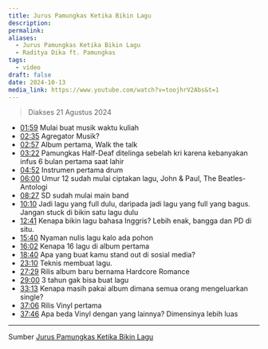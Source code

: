 ```yaml
---
title: Jurus Pamungkas Ketika Bikin Lagu
description: 
permalink: 
aliases:
  - Jurus Pamungkas Ketika Bikin Lagu
  - Raditya Dika ft. Pamungkas
tags:
  - video
draft: false
date: 2024-10-13
media_link: https://www.youtube.com/watch?v=toojhrV2Abs&t=1
---
```

> Diakses 21 Agustus 2024
 
- [01:59](https://www.youtube.com/watch?t=119&v=toojhrV2Abs) Mulai buat musik waktu kuliah
- [02:35](https://www.youtube.com/watch?t=155&v=toojhrV2Abs) Agregator Musik?
- [02:57](https://www.youtube.com/watch?t=177&v=toojhrV2Abs) Album pertama, Walk the talk
- [03:22](https://www.youtube.com/watch?t=202&v=toojhrV2Abs) Pamungkas Half-Deaf ditelinga sebelah kri karena kebanyakan infus 6 bulan pertama saat lahir
- [04:52](https://www.youtube.com/watch?t=292&v=toojhrV2Abs) Instrumen pertama drum 
- [06:00](https://www.youtube.com/watch?t=360&v=toojhrV2Abs) Umur 12 sudah mulai ciptakan lagu, John & Paul, The Beatles-Antologi
- [08:27](https://www.youtube.com/watch?t=507&v=toojhrV2Abs) SD sudah mulai main band
- [10:10](https://www.youtube.com/watch?t=610&v=toojhrV2Abs) Jadi lagu yang full dulu, daripada jadi lagu yang full yang bagus. Jangan stuck di bikin satu lagu dulu
- [12:41](https://www.youtube.com/watch?t=761&v=toojhrV2Abs) Kenapa bikin lagu bahasa Inggris? Lebih enak, bangga dan PD di situ.
- [15:40](https://www.youtube.com/watch?t=940&v=toojhrV2Abs) Nyaman nulis lagu kalo ada pohon
- [16:02](https://www.youtube.com/watch?t=962&v=toojhrV2Abs) Kenapa 16 lagu di album pertama
- [18:40](https://www.youtube.com/watch?t=1144&v=toojhrV2Abs) Apa yang buat kamu stand out di sosial media?
- [23:10](https://www.youtube.com/watch?t=1390&v=toojhrV2Abs) Teknis membuat lagu.
- [27:29](https://www.youtube.com/watch?t=1649&v=toojhrV2Abs) Rilis album baru bernama Hardcore Romance
- [29:00](https://www.youtube.com/watch?t=1745&v=toojhrV2Abs) 3 tahun gak bisa buat lagu
- [33:13](https://www.youtube.com/watch?t=1993&v=toojhrV2Abs) Kenapa masih pakai album dimana semua orang mengeluarkan single?
- [37:06](https://www.youtube.com/watch?t=2226&v=toojhrV2Abs) Rilis Vinyl pertama
- [37:46](https://www.youtube.com/watch?t=2266&v=toojhrV2Abs) Apa beda Vinyl dengan yang lainnya? Dimensinya lebih luas


---
Sumber [Jurus Pamungkas Ketika Bikin Lagu](https://www.youtube.com/watch?v=toojhrV2Abs&t=1)